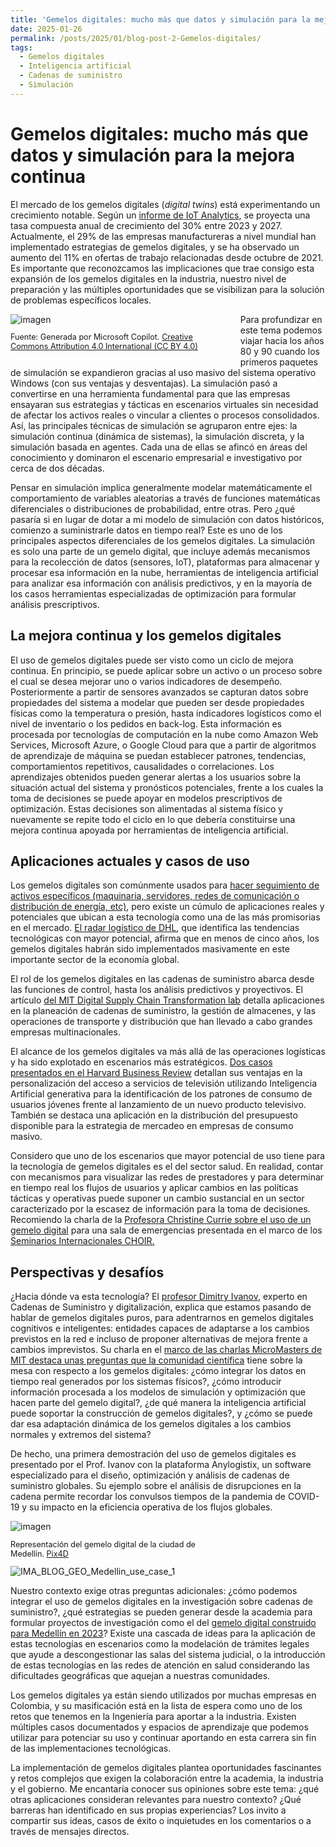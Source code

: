 ```yaml
---
title: 'Gemelos digitales: mucho más que datos y simulación para la mejora continua'
date: 2025-01-26
permalink: /posts/2025/01/blog-post-2-Gemelos-digitales/
tags:
  - Gemelos digitales
  - Inteligencia artificial
  - Cadenas de suministro
  - Simulación
---
```

# Gemelos digitales: mucho más que datos y simulación para la mejora continua

El mercado de los gemelos digitales (*digital twins*) está
experimentando un crecimiento notable. Según un [informe de IoT
Analytics](https://internetdelascosas.xyz/articulo.php?id=4364), se
proyecta una tasa compuesta anual de crecimiento del 30% entre 2023 y
2027. Actualmente, el 29% de las empresas manufactureras a nivel mundial
han implementado estrategias de gemelos digitales, y se ha observado un
aumento del 11% en ofertas de trabajo relacionadas desde octubre de
2021. Es importante que reconozcamos las implicaciones que trae consigo
esta expansión de los gemelos digitales en la industria, nuestro nivel
de preparación y las múltiples oportunidades que se visibilizan para la
solución de problemas específicos locales.


<div style="float: left; margin-right: 15px; max-width:70%">
    <img src="https://github.com/user-attachments/assets/44741572-922b-46c4-b19b-3e6e3ef07c68" alt="imagen" style="height: auto;">
    <p style="font-size: 0.9em;">Fuente: 
    Generada por Microsoft Copilot. 
    <a href="https://creativecommons.org/licenses/by/4.0/" target="_blank">Creative Commons Attribution 4.0 International (CC BY 4.0)</a>
    </p>
</div>


Para profundizar en este tema podemos viajar hacia los años 80 y 90
cuando los primeros paquetes de simulación se expandieron gracias al uso
masivo del sistema operativo Windows (con sus ventajas y desventajas).
La simulación pasó a convertirse en una herramienta fundamental para que
las empresas ensayaran sus estrategias y tácticas en escenarios
virtuales sin necesidad de afectar los activos reales o vincular a
clientes o procesos consolidados. Así, las principales técnicas de
simulación se agruparon entre ejes: la simulación continua (dinámica de
sistemas), la simulación discreta, y la simulación basada en agentes.
Cada una de ellas se afincó en áreas del conocimiento y dominaron el
escenario empresarial e investigativo por cerca de dos décadas.

Pensar en simulación implica generalmente modelar matemáticamente el
comportamiento de variables aleatorias a través de funciones matemáticas
diferenciales o distribuciones de probabilidad, entre otras. Pero ¿qué
pasaría si en lugar de dotar a mi modelo de simulación con datos
históricos, comienzo a suministrarle datos en tiempo real? Este es uno
de los principales aspectos diferenciales de los gemelos digitales. La
simulación es solo una parte de un gemelo digital, que incluye además
mecanismos para la recolección de datos (sensores, IoT), plataformas
para almacenar y procesar esa información en la nube, herramientas de
inteligencia artificial para analizar esa información con análisis
predictivos, y en la mayoría de los casos herramientas especializadas de
optimización para formular análisis prescriptivos.

## La mejora continua y los gemelos digitales

El uso de gemelos digitales puede ser visto como un ciclo de mejora
continua. En principio, se puede aplicar sobre un activo o un proceso
sobre el cual se desea mejorar uno o varios indicadores de desempeño.
Posteriormente a partir de sensores avanzados se capturan datos sobre
propiedades del sistema a modelar que pueden ser desde propiedades
físicas como la temperatura o presión, hasta indicadores logísticos como
el nivel de inventario o los pedidos en back-log. Esta información es
procesada por tecnologías de computación en la nube como Amazon Web
Services, Microsoft Azure, o Google Cloud para que a partir de
algoritmos de aprendizaje de máquina se puedan establecer patrones,
tendencias, comportamientos repetitivos, causalidades o correlaciones.
Los aprendizajes obtenidos pueden generar alertas a los usuarios sobre
la situación actual del sistema y pronósticos potenciales, frente a los
cuales la toma de decisiones se puede apoyar en modelos prescriptivos de
optimización. Estas decisiones son alimentadas al sistema físico y
nuevamente se repite todo el ciclo en lo que debería constituirse una
mejora continua apoyada por herramientas de inteligencia artificial.

## Aplicaciones actuales y casos de uso

Los gemelos digitales son comúnmente usados para [hacer seguimiento de
activos específicos (maquinaria, servidores, redes de comunicación o
distribución de energía,
etc)](https://www.youtube.com/watch?v=FWUiTLWmLb4&list=LL), pero existe
un cúmulo de aplicaciones reales y potenciales que ubican a esta
tecnología como una de las más promisorias en el mercado. [El radar
logístico de
DHL](https://www.dhl.com/fr-en/home/innovation-in-logistics/logistics-trend-radar/digital-twins-supply-chain.html?locale=true),
que identifica las tendencias tecnológicas con mayor potencial, afirma
que en menos de cinco años, los gemelos digitales habrán sido
implementados masivamente en este importante sector de la economía
global.

El rol de los gemelos digitales en las cadenas de suministro abarca
desde las funciones de control, hasta los análisis predictivos y
proyectivos. El artículo [del MIT Digital Supply Chain Transformation
lab](https://hbsp.harvard.edu/download?url=%2Fcontent%2Fsample%2FSMR983-PDF-ENG%2Fcontent&metadata=e30%3D)
detalla aplicaciones en la planeación de cadenas de suministro, la
gestión de almacenes, y las operaciones de transporte y distribución que
han llevado a cabo grandes empresas multinacionales.

El alcance de los gemelos digitales va más allá de las operaciones
logísticas y ha sido explotado en escenarios más estratégicos. [Dos
casos presentados en el Harvard Business
Review](https://hbr.org/2024/09/digital-twins-can-help-you-make-better-strategic-decisions?utm_medium=paidsearch&utm_source=google&utm_campaign=intlcontent_strategy&utm_term=Non-Brand&tpcc=intlcontent_strategy&gad_source=1&gclid=CjwKCAiAtNK8BhBBEiwA8wVt9-KbFajV7MLwizfYr8g4dZZOWC85va1WnOPGFcdIOZAhd-YiNhfEtxoCEocQAvD_BwE)
detallan sus ventajas en la personalización del acceso a servicios de
televisión utilizando Inteligencia Artificial generativa para la
identificación de los patrones de consumo de usuarios jóvenes frente al
lanzamiento de un nuevo producto televisivo. También se destaca una
aplicación en la distribución del presupuesto disponible para la
estrategia de mercadeo en empresas de consumo masivo.

Considero que uno de los escenarios que mayor potencial de uso tiene
para la tecnología de gemelos digitales es el del sector salud. En
realidad, contar con mecanismos para visualizar las redes de prestadores
y para determinar en tiempo real los flujos de usuarios y aplicar
cambios en las políticas tácticas y operativas puede suponer un cambio
sustancial en un sector caracterizado por la escasez de información para
la toma de decisiones. Recomiendo la charla de la [Profesora Christine
Currie sobre el uso de un gemelo
digital](A%20Generalisable%20Digital%20Twin%20Simulation%20Model%20of%20an%20Emergency%20Department)
para una sala de emergencias presentada en el marco de los [Seminarios
Internacionales
CHOIR.](https://www.utwente.nl/en/choir/research/ORAHS-International-Seminar-Series/)

## Perspectivas y desafíos



¿Hacia dónde va esta tecnología? El [profesor Dimitry
Ivanov](https://blog.hwr-berlin.de/ivanov/), experto en Cadenas de
Suministro y digitalización, explica que estamos pasando de hablar de
gemelos digitales puros, para adentrarnos en gemelos digitales
cognitivos e inteligentes: entidades capaces de adaptarse a los cambios
previstos en la red e incluso de proponer alternativas de mejora frente
a cambios imprevistos. Su charla en el [marco de las charlas
MicroMasters de MIT destaca unas preguntas que la comunidad
científica](https://www.youtube.com/watch?v=BsMxgpiOGV4)
tiene sobre la mesa con respecto a los gemelos digitales: ¿cómo integrar
los datos en tiempo real generados por los sistemas físicos?, ¿cómo
introducir información procesada a los modelos de simulación y
optimización que hacen parte del gemelo digital?, ¿de qué manera la
inteligencia artificial puede soportar la construcción de gemelos
digitales?, y ¿cómo se puede dar esa adaptación dinámica de los gemelos
digitales a los cambios normales y extremos del sistema?

De hecho, una primera demostración del uso de gemelos digitales es
presentado por el Prof. Ivanov con la plataforma Anylogistix, un
software especializado para el diseño, optimización y análisis de
cadenas de suministro globales. Su ejemplo sobre el análisis de
disrupciones en la cadena permite recordar los convulsos tiempos de la
pandemia de COVID-19 y su impacto en la eficiencia operativa de los
flujos globales.

<div style="float: left; margin-right: 15px; max-width:70%">
    <img src="https://github.com/user-attachments/assets/cf325b2e-d68f-464e-ac49-a04052eabe31" alt="imagen" style="height: auto;">
    <p style="font-size: 0.9em;">
    Representación del gemelo digital de la ciudad de Medellín.
    <a href="https://www.pix4d.com/es/blog/digitalizar-una-ciudad-medellin-3d/" target="_blank">Pix4D</a>
    </p>
</div>


![IMA_BLOG_GEO_Medellin_use_case_1](https://github.com/user-attachments/assets/cf325b2e-d68f-464e-ac49-a04052eabe31)


Nuestro contexto exige otras preguntas adicionales: ¿cómo podemos
integrar el uso de gemelos digitales en la investigación sobre cadenas
de suministro?, ¿qué estrategias se pueden generar desde la academia
para formular proyectos de investigación como el del [gemelo digital
construido para Medellín en
2023](https://www.pix4d.com/es/blog/digitalizar-una-ciudad-medellin-3d/)?
Existe una cascada de ideas para la aplicación de estas tecnologías en
escenarios como la modelación de trámites legales que ayude a
descongestionar las salas del sistema judicial, o la introducción de
estas tecnologías en las redes de atención en salud considerando las
dificultades geográficas que aquejan a nuestras comunidades.

Los gemelos digitales ya están siendo utilizados por muchas empresas en
Colombia, y su masificación está en la lista de espera como uno de los
retos que tenemos en la Ingeniería para aportar a la industria. Existen
múltiples casos documentados y espacios de aprendizaje que podemos
utilizar para potenciar su uso y continuar aportando en esta carrera sin
fin de las implementaciones tecnológicas.

La implementación de gemelos digitales plantea oportunidades fascinantes
y retos complejos que exigen la colaboración entre la academia, la
industria y el gobierno. Me encantaría conocer sus opiniones sobre este
tema: ¿qué otras aplicaciones consideran relevantes para nuestro
contexto? ¿Qué barreras han identificado en sus propias experiencias?
Los invito a compartir sus ideas, casos de éxito o inquietudes en los
comentarios o a través de mensajes directos.
